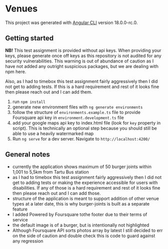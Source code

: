 # Venues

This project was generated with [Angular CLI](https://github.com/angular/angular-cli) version 18.0.0-rc.0.

## Getting started

**NB!** This test assignment is provided without api keys. When providing your keys, please generate once off keys as this repository is not audited for any security vulnerabilities. This warning is out of abundance of caution as I have not added any outright suspicious packages, but we are dealing with npm here.

Also, as I had to timebox this test assignment fairly aggressively then I did not get to adding tests. If this is a hard requirement and rest of it looks fine then please reach out and I can add them.

1. run `npm install`
2. generate new environment files with `ng generate environments`
3. follow the structure of `environments.example.ts` file to provide Foursquare api key in `environment.development.ts` file
4. add your google maps api key to index.html file (look for `key` property in script). This is technically an optional step because you should still be able to use a heavily watermarked map
5. Run `ng serve` for a dev server. Navigate to `http://localhost:4200/`

## General notes

- currently the application shows maximum of 50 burger joints within 1,001 to 5,5km from Tartu Bus station
- as I had to timebox this test assignment fairly aggressively then I did not get to adding tests or making the experience accessible for users with disabilities. If any of those is a hard requirement and rest of it looks fine then please reach out and I can add those.
- structure of the application is meant to support addition of other venue types at a later date, this is why burger-joints is built as a separate feature
- I added Powered by Foursquare tothe footer due to their terms of service
- the default image is of a burger, but is intentionally not highlighted
- Although Foursquare API sorts photos array by latest I still decided to err on the side of caution and double check this is code to guard against any regression
